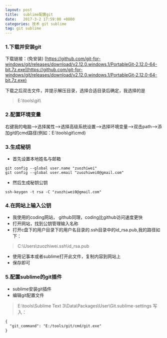 ```yaml
---
layout: post
title:  sublime配置git
date:   2017-3-2 17:59:00 +0800
categories: 技术 git sublime
tag: git sublime
---
```


### 1.下载并安装git

下载链接：(免安装)
[https://github.com/git-for-windows/git/releases/download/v2.12.0.windows.1/PortableGit-2.12.0-64-bit.7z.exe](https://github.com/git-for-windows/git/releases/download/v2.12.0.windows.1/PortableGit-2.12.0-64-bit.7z.exe)

下载之后双击文件，并提示解压目录，选择合适目录后确定，我选择的是
> E:\tools\git\

### 2.配置环境变量

右键我的电脑-->选择属性-->选择高级系统设置-->选择环境变量-->双击path-->添加git的cmd路径(例如：E:\tools\git\cmd)

### 3.生成秘钥

* 首先设置本地姓名与邮箱
``` git
git config --global user.name "zuozhiwei"
git config --global user.email "zuozhiwei0@gmail.com"
```
* 然后生成秘钥公钥
``` git
ssh-keygen -t rsa -C "zuozhiwei0@gmail.com"
```
### 4.在网站上输入公钥

* 我使用的coding网站， github同理，coding比github访问速度更快
* 打开网站，找到公钥管理输入名称
* 打开c盘下的用户目录下的用户名目录的.ssh目录中的id_rsa.pub,我的路径如下：
> C:\Users\zuozhiwei\.ssh\id_rsa.pub
* 使用记事本或者sublime打开此文件，复制内容到网站上
* 保存即可

### 5.配置sublime的git插件

* sublime安装git插件
* 编辑git配置文件
> E:\tools\Sublime Text 3\Data\Packages\User\Git.sublime-settings
写入：
``` html
{
  "git_command": "E:/tools/git/cmd/git.exe"
}
```